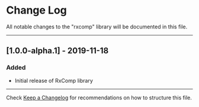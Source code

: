 # Change Log
All notable changes to the "rxcomp" library will be documented in this file.

---

## [1.0.0-alpha.1] - 2019-11-18
### Added
- Initial release of RxComp library

---

Check [Keep a Changelog](http://keepachangelog.com/) for recommendations on how to structure this file.
